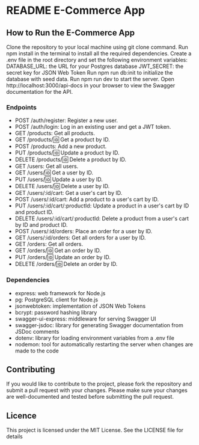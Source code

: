 # README E-Commerce App

## How to Run the E-Commerce App

Clone the repository to your local machine using git clone command.
Run npm install in the terminal to install all the required dependencies.
Create a .env file in the root directory and set the following environment variables:
DATABASE_URL: the URL for your Postgres database
JWT_SECRET: the secret key for JSON Web Token
Run npm run db:init to initialize the database with seed data.
Run npm run dev to start the server.
Open http://localhost:3000/api-docs in your browser to view the Swagger documentation for the API.

### Endpoints

- POST /auth/register: Register a new user.
- POST /auth/login: Log in an existing user and get a JWT token.
- GET /products: Get all products.
- GET /products/:id: Get a product by ID.
- POST /products: Add a new product.
- PUT /products/:id: Update a product by ID.
- DELETE /products/:id: Delete a product by ID.
- GET /users: Get all users.
- GET /users/:id: Get a user by ID.
- PUT /users/:id: Update a user by ID.
- DELETE /users/:id: Delete a user by ID.
- GET /users/:id/cart: Get a user's cart by ID.
- POST /users/:id/cart: Add a product to a user's cart by ID.
- PUT /users/:id/cart/:productId: Update a product in a user's cart by ID and product ID.
- DELETE /users/:id/cart/:productId: Delete a product from a user's cart by ID and product ID.
- POST /users/:id/orders: Place an order for a user by ID.
- GET /users/:id/orders: Get all orders for a user by ID.
- GET /orders: Get all orders.
- GET /orders/:id: Get an order by ID.
- PUT /orders/:id: Update an order by ID.
- DELETE /orders/:id: Delete an order by ID.

### Dependencies

- express: web framework for Node.js
- pg: PostgreSQL client for Node.js
- jsonwebtoken: implementation of JSON Web Tokens
- bcrypt: password hashing library
- swagger-ui-express: middleware for serving Swagger UI
- swagger-jsdoc: library for generating Swagger documentation from JSDoc comments
- dotenv: library for loading environment variables from a .env file
- nodemon: tool for automatically restarting the server when changes are made to the code

## Contributing

If you would like to contribute to the project, please fork the repository and submit a pull request with your changes. Please make sure your changes are well-documented and tested before submitting the pull request.

## Licence

This project is licensed under the MIT License. See the LICENSE file for details

